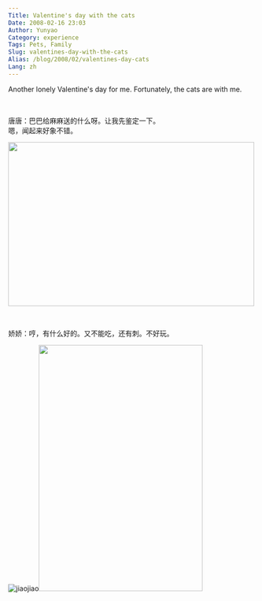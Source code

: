 ```yaml
---
Title: Valentine's day with the cats
Date: 2008-02-16 23:03
Author: Yunyao
Category: experience
Tags: Pets, Family
Slug: valentines-day-with-the-cats
Alias: /blog/2008/02/valentines-day-cats
Lang: zh
---
```


Another lonely Valentine's day for me. Fortunately, the cats are with me.

 

唐唐：巴巴给麻麻送的什么呀。让我先鉴定一下。  
嗯，闻起来好象不错。

<img src="https://farm3.static.flickr.com/2181/2269335163_b74892d0dd.jpg?v=0" width="500" height="333" />

 

娇娇：哼，有什么好的。又不能吃，还有刺。不好玩。

![jiaojiao](https://farm3.static.flickr.com/2272/2269334881_2b8cc6790b.jpg?v=0)<img src="https://farm3.static.flickr.com/2017/2269334567_6f9c1e2d73.jpg?v=0" width="333" height="500" />

 

 

 
